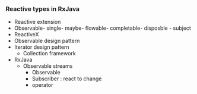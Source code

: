 ### Reactive types in RxJava 
+ Reactive extension 
+ Observable- single- maybe- flowable- completable- disposble - subject 
+ ReactiveX 
+ Observable design pattern 
+ Iterator design pattern 
    + Collection framework 
+ RxJava 
    + Observable streams 
        + Observable 
        + Subscriber : react to change 
        + operator 